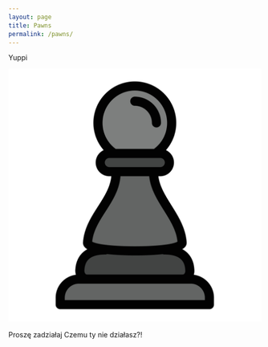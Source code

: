 ```yaml
---
layout: page
title: Pawns
permalink: /pawns/
---
```


Yuppi

![pawn](pawn_img.jpg)

Proszę zadziałaj
Czemu ty nie działasz?!